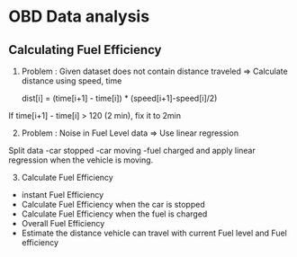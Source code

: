 OBD Data analysis
===================

Calculating Fuel Efficiency
---------------------------

1.  Problem : Given dataset does not contain distance traveled
=> Calculate distance using speed, time

    dist[i] = (time[i+1] - time[i]) * (speed[i+1]-speed[i]/2)

If time[i+1] - time[i] > 120 (2 min), fix it to 2min

2. Problem : Noise in Fuel Level data
=> Use linear regression

Split data -car stopped -car moving -fuel charged
and apply linear regression when the vehicle is moving.

3. Calculate Fuel Efficiency
 * instant Fuel Efficiency
 * Calculate Fuel Efficiency when the car is stopped
 * Calculate Fuel Efficiency when the fuel is charged
 * Overall Fuel Efficiency
 * Estimate the distance vehicle can travel with current Fuel level and Fuel efficiency
